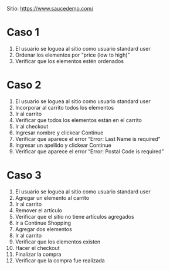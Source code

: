 Sitio: https://www.saucedemo.com/

# Caso 1

1. El usuario se loguea al sitio como usuario standard user
2. Ordenar los elementos por “price (low to high)”
3. Verificar que los elementos estén ordenados

# Caso 2

1. El usuario se loguea al sitio como usuario standard user
2. Incorporar al carrito todos los elementos
3. Ir al carrito
4. Verificar que todos los elementos están en el carrito
5. Ir al checkout
6. Ingresar nombre y clickear Continue
7. Verificar que aparece el error “Error: Last Name is required”
8. Ingresar un apellido y clickear Continue
9. Verificar que aparece el error “Error: Postal Code is required”

# Caso 3

1. El usuario se loguea al sitio como usuario standard user
2. Agregar un elemento al carrito
3. Ir al carrito
4. Remover el artículo
5. Verificar que el sitio no tiene artículos agregados
6. Ir a Continue Shopping
7. Agregar dos elementos
8. Ir al carrito
9. Verificar que los elementos existen
10. Hacer el checkout
11. Finalizar la compra
12. Verificar que la compra fue realizada
